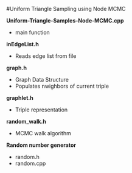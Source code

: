 #Uniform Triangle Sampling using Node MCMC

**Uniform-Triangle-Samples-Node-MCMC.cpp**
- main function

**inEdgeList.h**
- Reads edge list from file

**graph.h**
- Graph Data Structure
- Populates nwighbors of current triple

**graphlet.h**
- Triple representation

**random_walk.h**
- MCMC walk algorithm

**Random number generator**
- random.h
- random.cpp
